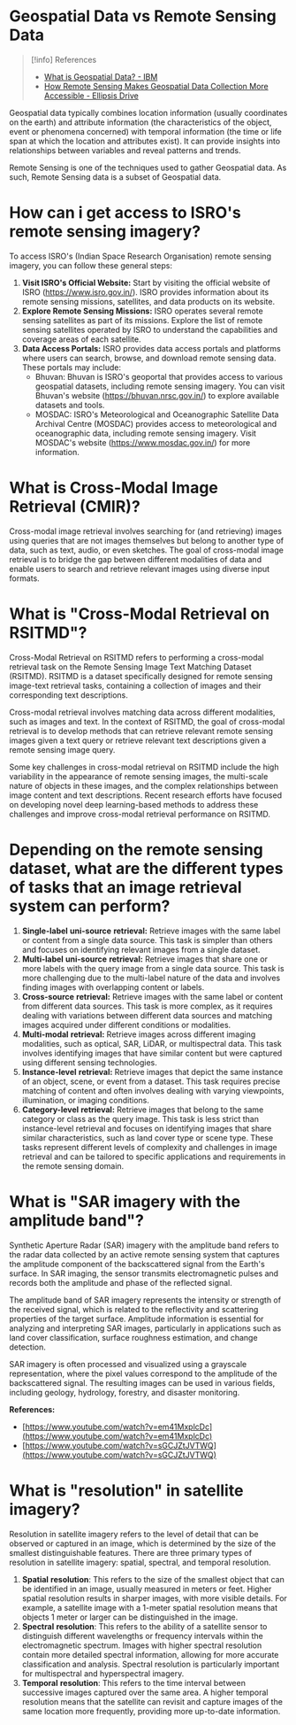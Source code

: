 # Geospatial Data vs Remote Sensing Data
> [!info] References
> - [What is Geospatial Data? - IBM](https://www.ibm.com/topics/geospatial-data#:~:text=Geospatial%20technology%20refers%20to%20all,mapping%20and%20analysis%20of%20Earth.)
> - [How Remote Sensing Makes Geospatial Data Collection More Accessible - Ellipsis Drive](https://ellipsis-drive.com/blog/how-remote-sensing-makes-geospatial-data-collection/)

Geospatial data typically combines location information (usually coordinates on the earth) and attribute information (the characteristics of the object, event or phenomena concerned) with temporal information (the time or life span at which the location and attributes exist). It can provide insights into relationships between variables and reveal patterns and trends.

Remote Sensing is one of the techniques used to gather Geospatial data. As such, Remote Sensing data is a subset of Geospatial data.


# How can i get access to ISRO's remote sensing imagery?

To access ISRO's (Indian Space Research Organisation) remote sensing imagery, you can follow these general steps:

1. **Visit ISRO's Official Website:** Start by visiting the official website of ISRO (https://www.isro.gov.in/). ISRO provides information about its remote sensing missions, satellites, and data products on its website.
2. **Explore Remote Sensing Missions:** ISRO operates several remote sensing satellites as part of its missions. Explore the list of remote sensing satellites operated by ISRO to understand the capabilities and coverage areas of each satellite.
3. **Data Access Portals:** ISRO provides data access portals and platforms where users can search, browse, and download remote sensing data. These portals may include:
    - Bhuvan: Bhuvan is ISRO's geoportal that provides access to various geospatial datasets, including remote sensing imagery. You can visit Bhuvan's website (https://bhuvan.nrsc.gov.in/) to explore available datasets and tools.
    - MOSDAC: ISRO's Meteorological and Oceanographic Satellite Data Archival Centre (MOSDAC) provides access to meteorological and oceanographic data, including remote sensing imagery. Visit MOSDAC's website (https://www.mosdac.gov.in/) for more information.

# What is Cross-Modal Image Retrieval (CMIR)?

Cross-modal image retrieval involves searching for (and retrieving) images using queries that are not images themselves but belong to another type of data, such as text, audio, or even sketches. The goal of cross-modal image retrieval is to bridge the gap between different modalities of data and enable users to search and retrieve relevant images using diverse input formats.

# What is "Cross-Modal Retrieval on RSITMD"?

Cross-Modal Retrieval on RSITMD refers to performing a cross-modal retrieval task on the Remote Sensing Image Text Matching Dataset (RSITMD). RSITMD is a dataset specifically designed for remote sensing image-text retrieval tasks, containing a collection of images and their corresponding text descriptions.

Cross-modal retrieval involves matching data across different modalities, such as images and text. In the context of RSITMD, the goal of cross-modal retrieval is to develop methods that can retrieve relevant remote sensing images given a text query or retrieve relevant text descriptions given a remote sensing image query.

Some key challenges in cross-modal retrieval on RSITMD include the high variability in the appearance of remote sensing images, the multi-scale nature of objects in these images, and the complex relationships between image content and text descriptions. Recent research efforts have focused on developing novel deep learning-based methods to address these challenges and improve cross-modal retrieval performance on RSITMD.

# Depending on the remote sensing dataset, what are the different types of tasks that an image retrieval system can perform?

1. **Single-label** **uni-source** **retrieval:** Retrieve images with the same label or content from a single data source. This task is simpler than others and focuses on identifying relevant images from a single dataset.
2. **Multi-label** **uni-source** **retrieval:** Retrieve images that share one or more labels with the query image from a single data source. This task is more challenging due to the multi-label nature of the data and involves finding images with overlapping content or labels.
3. **Cross-source** **retrieval:** Retrieve images with the same label or content from different data sources. This task is more complex, as it requires dealing with variations between different data sources and matching images acquired under different conditions or modalities.
4. **Multi-modal** **retrieval:** Retrieve images across different imaging modalities, such as optical, SAR, LiDAR, or multispectral data. This task involves identifying images that have similar content but were captured using different sensing technologies.
5. **Instance-level** **retrieval:** Retrieve images that depict the same instance of an object, scene, or event from a dataset. This task requires precise matching of content and often involves dealing with varying viewpoints, illumination, or imaging conditions.
6. **Category-level** **retrieval:** Retrieve images that belong to the same category or class as the query image. This task is less strict than instance-level retrieval and focuses on identifying images that share similar characteristics, such as land cover type or scene type.
These tasks represent different levels of complexity and challenges in image retrieval and can be tailored to specific applications and requirements in the remote sensing domain.


# What is "SAR imagery with the amplitude band"?

Synthetic Aperture Radar (SAR) imagery with the amplitude band refers to the radar data collected by an active remote sensing system that captures the amplitude component of the backscattered signal from the Earth's surface. In SAR imaging, the sensor transmits electromagnetic pulses and records both the amplitude and phase of the reflected signal.

The amplitude band of SAR imagery represents the intensity or strength of the received signal, which is related to the reflectivity and scattering properties of the target surface. Amplitude information is essential for analyzing and interpreting SAR images, particularly in applications such as land cover classification, surface roughness estimation, and change detection.

SAR imagery is often processed and visualized using a grayscale representation, where the pixel values correspond to the amplitude of the backscattered signal. The resulting images can be used in various fields, including geology, hydrology, forestry, and disaster monitoring.

**References:**

- [https://www.youtube.com/watch?v=em41MxplcDc](https://www.youtube.com/watch?v=em41MxplcDc)
- [https://www.youtube.com/watch?v=sGCJZtJVTWQ](https://www.youtube.com/watch?v=sGCJZtJVTWQ)

# What is "resolution" in satellite imagery?

Resolution in satellite imagery refers to the level of detail that can be observed or captured in an image, which is determined by the size of the smallest distinguishable features. There are three primary types of resolution in satellite imagery: spatial, spectral, and temporal resolution.

1. **Spatial** **resolution**: This refers to the size of the smallest object that can be identified in an image, usually measured in meters or feet. Higher spatial resolution results in sharper images, with more visible details. For example, a satellite image with a 1-meter spatial resolution means that objects 1 meter or larger can be distinguished in the image.
2. **Spectral** **resolution**: This refers to the ability of a satellite sensor to distinguish different wavelengths or frequency intervals within the electromagnetic spectrum. Images with higher spectral resolution contain more detailed spectral information, allowing for more accurate classification and analysis. Spectral resolution is particularly important for multispectral and hyperspectral imagery.
3. **Temporal** **resolution**: This refers to the time interval between successive images captured over the same area. A higher temporal resolution means that the satellite can revisit and capture images of the same location more frequently, providing more up-to-date information.
